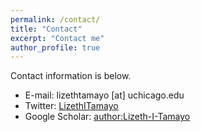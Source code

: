 ```yaml
---
permalink: /contact/
title: "Contact"
excerpt: "Contact me"
author_profile: true
---
```

Contact information is below.

* E-mail: lizethtamayo [at] uchicago.edu
* Twitter: [LizethITamayo](http://twitter.com/LizethITamayo)
* Google Scholar: [author:Lizeth-I-Tamayo](https://scholar.google.com/citations?view_op=search_authors&mauthors=lizeth+tamayo&hl=en&oi=ao)
